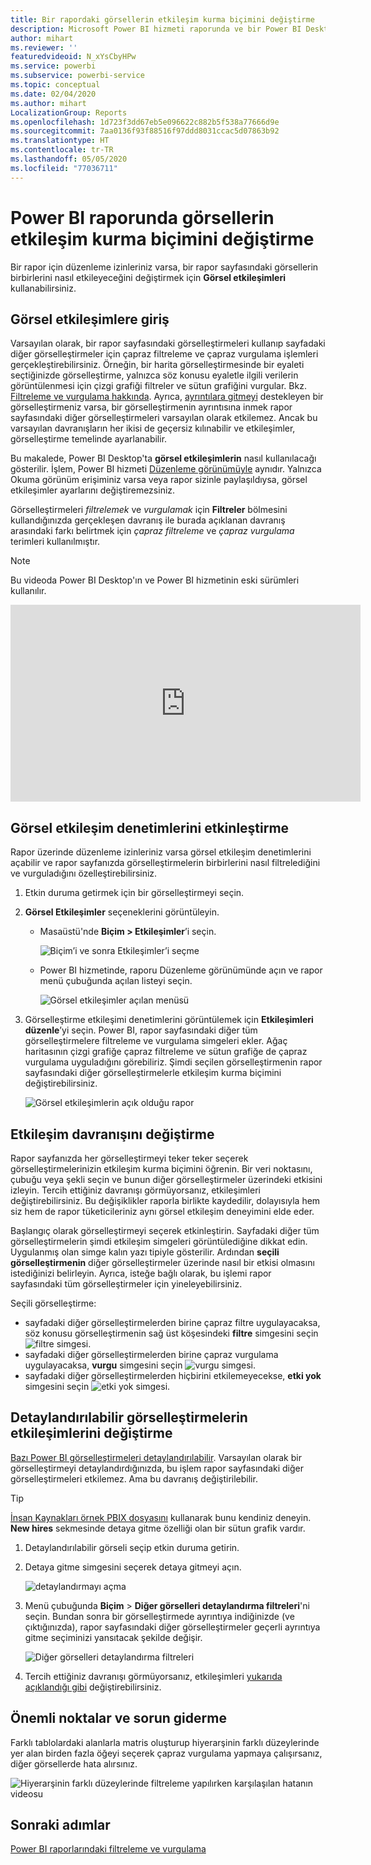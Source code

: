 ```yaml
---
title: Bir rapordaki görsellerin etkileşim kurma biçimini değiştirme
description: Microsoft Power BI hizmeti raporunda ve bir Power BI Desktop raporunda Görsel etkileşimler oluşturmaya ilişkin belgeler.
author: mihart
ms.reviewer: ''
featuredvideoid: N_xYsCbyHPw
ms.service: powerbi
ms.subservice: powerbi-service
ms.topic: conceptual
ms.date: 02/04/2020
ms.author: mihart
LocalizationGroup: Reports
ms.openlocfilehash: 1d723f3dd67eb5e096622c882b5f538a77666d9e
ms.sourcegitcommit: 7aa0136f93f88516f97ddd8031ccac5d07863b92
ms.translationtype: HT
ms.contentlocale: tr-TR
ms.lasthandoff: 05/05/2020
ms.locfileid: "77036711"
---
```

# <a name="change-how-visuals-interact-in-a-power-bi-report"></a>Power BI raporunda görsellerin etkileşim kurma biçimini değiştirme
Bir rapor için düzenleme izinleriniz varsa, bir rapor sayfasındaki görsellerin birbirlerini nasıl etkileyeceğini değiştirmek için **Görsel etkileşimleri** kullanabilirsiniz. 

## <a name="introduction-to-visual-interactions"></a>Görsel etkileşimlere giriş
Varsayılan olarak, bir rapor sayfasındaki görselleştirmeleri kullanıp sayfadaki diğer görselleştirmeler için çapraz filtreleme ve çapraz vurgulama işlemleri gerçekleştirebilirsiniz.
Örneğin, bir harita görselleştirmesinde bir eyaleti seçtiğinizde görselleştirme, yalnızca söz konusu eyaletle ilgili verilerin görüntülenmesi için çizgi grafiği filtreler ve sütun grafiğini vurgular.
Bkz. [Filtreleme ve vurgulama hakkında](power-bi-reports-filters-and-highlighting.md). Ayrıca, [ayrıntılara gitmeyi](consumer/end-user-drill.md) destekleyen bir görselleştirmeniz varsa, bir görselleştirmenin ayrıntısına inmek rapor sayfasındaki diğer görselleştirmeleri varsayılan olarak etkilemez. Ancak bu varsayılan davranışların her ikisi de geçersiz kılınabilir ve etkileşimler, görselleştirme temelinde ayarlanabilir.

Bu makalede, Power BI Desktop'ta **görsel etkileşimlerin** nasıl kullanılacağı gösterilir. İşlem, Power BI hizmeti [Düzenleme görünümüyle](service-interact-with-a-report-in-editing-view.md) aynıdır. Yalnızca Okuma görünüm erişiminiz varsa veya rapor sizinle paylaşıldıysa, görsel etkileşimler ayarlarını değiştiremezsiniz.

Görselleştirmeleri *filtrelemek* ve *vurgulamak* için **Filtreler** bölmesini kullandığınızda gerçekleşen davranış ile burada açıklanan davranış arasındaki farkı belirtmek için *çapraz filtreleme* ve *çapraz vurgulama* terimleri kullanılmıştır.  

> [!NOTE]
> Bu videoda Power BI Desktop'ın ve Power BI hizmetinin eski sürümleri kullanılır. 
>
>

<iframe width="560" height="315" src="https://www.youtube.com/embed/N_xYsCbyHPw?list=PL1N57mwBHtN0JFoKSR0n-tBkUJHeMP2cP" frameborder="0" allowfullscreen></iframe>


## <a name="enable-the-visual-interaction-controls"></a>Görsel etkileşim denetimlerini etkinleştirme
Rapor üzerinde düzenleme izinleriniz varsa görsel etkileşim denetimlerini açabilir ve rapor sayfanızda görselleştirmelerin birbirlerini nasıl filtrelediğini ve vurguladığını özelleştirebilirsiniz. 

1. Etkin duruma getirmek için bir görselleştirmeyi seçin.  
2. **Görsel Etkileşimler** seçeneklerini görüntüleyin.
    

    - Masaüstü'nde **Biçim > Etkileşimler**’i seçin.

        ![Biçim’i ve sonra Etkileşimler’i seçme](media/service-reports-visual-interactions/power-bi-interaction.png)

    - Power BI hizmetinde, raporu Düzenleme görünümünde açın ve rapor menü çubuğunda açılan listeyi seçin.

        ![Görsel etkileşimler açılan menüsü](media/service-reports-visual-interactions/power-bi-service.png)

3. Görselleştirme etkileşimi denetimlerini görüntülemek için **Etkileşimleri düzenle**’yi seçin. Power BI, rapor sayfasındaki diğer tüm görselleştirmelere filtreleme ve vurgulama simgeleri ekler. Ağaç haritasının çizgi grafiğe çapraz filtreleme ve sütun grafiğe de çapraz vurgulama uyguladığını görebiliriz. Şimdi seçilen görselleştirmenin rapor sayfasındaki diğer görselleştirmelerle etkileşim kurma biçimini değiştirebilirsiniz.
   
    ![Görsel etkileşimlerin açık olduğu rapor](media/service-reports-visual-interactions/power-bi-turn-on.png)


## <a name="change-the-interaction-behavior"></a>Etkileşim davranışını değiştirme
Rapor sayfanızda her görselleştirmeyi teker teker seçerek görselleştirmelerinizin etkileşim kurma biçimini öğrenin.  Bir veri noktasını, çubuğu veya şekli seçin ve bunun diğer görselleştirmeler üzerindeki etkisini izleyin. Tercih ettiğiniz davranışı görmüyorsanız, etkileşimleri değiştirebilirsiniz. Bu değişiklikler raporla birlikte kaydedilir, dolayısıyla hem siz hem de rapor tüketicileriniz aynı görsel etkileşim deneyimini elde eder.


Başlangıç olarak görselleştirmeyi seçerek etkinleştirin.  Sayfadaki diğer tüm görselleştirmelerin şimdi etkileşim simgeleri görüntülediğine dikkat edin. Uygulanmış olan simge kalın yazı tipiyle gösterilir. Ardından **seçili görselleştirmenin** diğer görselleştirmeler üzerinde nasıl bir etkisi olmasını istediğinizi belirleyin.  Ayrıca, isteğe bağlı olarak, bu işlemi rapor sayfasındaki tüm görselleştirmeler için yineleyebilirsiniz.

Seçili görselleştirme:
   
   * sayfadaki diğer görselleştirmelerden birine çapraz filtre uygulayacaksa, söz konusu görselleştirmenin sağ üst köşesindeki **filtre** simgesini seçin ![filtre simgesi](media/service-reports-visual-interactions/power-bi-filter-icon.png).
   * sayfadaki diğer görselleştirmelerden birine çapraz vurgulama uygulayacaksa, **vurgu** simgesini seçin ![vurgu simgesi](media/service-reports-visual-interactions/power-bi-highlight-icon.png).
   * sayfadaki diğer görselleştirmelerden hiçbirini etkilemeyecekse, **etki yok** simgesini seçin ![etki yok simgesi](media/service-reports-visual-interactions/power-bi-no-impact.png).

## <a name="change-the-interactions-of-drillable-visualizations"></a>Detaylandırılabilir görselleştirmelerin etkileşimlerini değiştirme
[Bazı Power BI görselleştirmeleri detaylandırılabilir](consumer/end-user-drill.md). Varsayılan olarak bir görselleştirmeyi detaylandırdığınızda, bu işlem rapor sayfasındaki diğer görselleştirmeleri etkilemez. Ama bu davranış değiştirilebilir. 

> [!TIP]
> [İnsan Kaynakları örnek PBIX dosyasını](https://download.microsoft.com/download/6/9/5/69503155-05A5-483E-829A-F7B5F3DD5D27/Human%20Resources%20Sample%20PBIX.pbix) kullanarak bunu kendiniz deneyin. **New hires** sekmesinde detaya gitme özelliği olan bir sütun grafik vardır.
>

1. Detaylandırılabilir görseli seçip etkin duruma getirin. 

2. Detaya gitme simgesini seçerek detaya gitmeyi açın.

    ![detaylandırmayı açma](media/service-reports-visual-interactions/power-bi-drill-down.png)

2. Menü çubuğunda **Biçim** > **Diğer görselleri detaylandırma filtreleri**'ni seçin.  Bundan sonra bir görselleştirmede ayrıntıya indiğinizde (ve çıktığınızda), rapor sayfasındaki diğer görselleştirmeler geçerli ayrıntıya gitme seçiminizi yansıtacak şekilde değişir. 

    ![Diğer görselleri detaylandırma filtreleri](media/service-reports-visual-interactions/power-bi-drill.png)

3. Tercih ettiğiniz davranışı görmüyorsanız, etkileşimleri [yukarıda açıklandığı gibi](#change-the-interaction-behavior) değiştirebilirsiniz.

## <a name="considerations-and-troubleshooting"></a>Önemli noktalar ve sorun giderme
Farklı tablolardaki alanlarla matris oluşturup hiyerarşinin farklı düzeylerinde yer alan birden fazla öğeyi seçerek çapraz vurgulama yapmaya çalışırsanız, diğer görsellerde hata alırsınız. 

![Hiyerarşinin farklı düzeylerinde filtreleme yapılırken karşılaşılan hatanın videosu](media/service-reports-visual-interactions/cross-highlight.gif)
    
## <a name="next-steps"></a>Sonraki adımlar
[Power BI raporlarındaki filtreleme ve vurgulama](power-bi-reports-filters-and-highlighting.md)